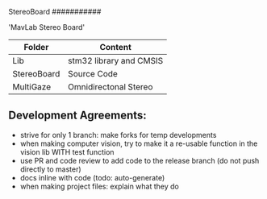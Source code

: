StereoBoard
###########

'MavLab Stereo Board'


Folder | Content
-------|---------
Lib         | stm32 library and CMSIS
StereoBoard | Source Code
MultiGaze   | Omnidirectonal Stereo


Development Agreements:
----------------------

 - strive for only 1 branch: make forks for temp developments
 - when making computer vision, try to make it a re-usable function in the vision lib WITH test function
 - use PR and code review to add code to the release branch (do not push directly to master)
 - docs inline with code (todo: auto-generate)
 - when making project files: explain what they do
 
